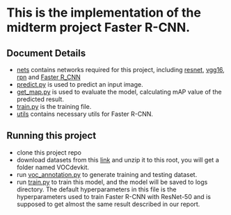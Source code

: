 # This is the implementation of the midterm project Faster R-CNN.

## Document Details
+ [nets](./nets) contains networks required for this project, including [resnet](./nets/resnet50.py), [vgg16](./nets/vgg16.py), [rpn](./nets/rpn.py) and [Faster R_CNN](./nets/frcnn.py)
+ [predict.py](./predict.py) is used to predict an input image.
+ [get_map.py](./get_map.py) is used to evaluate the model, calculating mAP value of the predicted result.
+ [train.py](train.py) is the training file.
+ [utils](./utils) contains necessary utils for Faster R-CNN.

## Running this project
+ clone this project repo
+ download datasets from this [link](http://host.robots.ox.ac.uk/pascal/VOC/voc2007/VOCtrainval_06-Nov-2007.tar) and unzip it to this root, you will get a folder named VOCdevkit.
+ run [voc_annotation.py](./voc_annotation.py) to generate training and testing dataset.
+ run [train.py](./train.py) to train this model, and the model will be saved to logs directory. The default hyperparameters in this file is the hyperparameters used to train Faster R-CNN with ResNet-50 and is supposed to get almost the same result described in our report.
